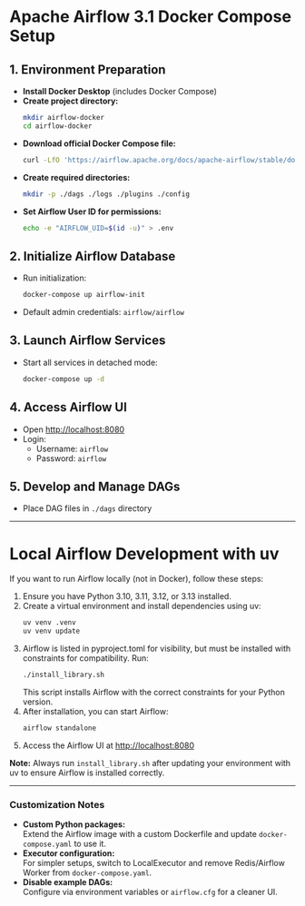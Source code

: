 # Apache Airflow 3.1 Docker Compose Setup

## 1. Environment Preparation

- **Install Docker Desktop** (includes Docker Compose)
- **Create project directory:**
  ```bash
  mkdir airflow-docker
  cd airflow-docker
  ```
- **Download official Docker Compose file:**
  ```bash
  curl -LfO 'https://airflow.apache.org/docs/apache-airflow/stable/docker-compose.yaml'
  ```
- **Create required directories:**
  ```bash
  mkdir -p ./dags ./logs ./plugins ./config
  ```
- **Set Airflow User ID for permissions:**
  ```bash
  echo -e "AIRFLOW_UID=$(id -u)" > .env
  ```

## 2. Initialize Airflow Database

- Run initialization:
  ```bash
  docker-compose up airflow-init
  ```
- Default admin credentials: `airflow/airflow`

## 3. Launch Airflow Services

- Start all services in detached mode:
  ```bash
  docker-compose up -d
  ```

## 4. Access Airflow UI

- Open [http://localhost:8080](http://localhost:8080)
- Login:  
  - Username: `airflow`  
  - Password: `airflow`

## 5. Develop and Manage DAGs

- Place DAG files in `./dags` directory

---

# Local Airflow Development with uv

If you want to run Airflow locally (not in Docker), follow these steps:

1. Ensure you have Python 3.10, 3.11, 3.12, or 3.13 installed.
2. Create a virtual environment and install dependencies using uv:
   ```bash
   uv venv .venv
   uv venv update
   ```
3. Airflow is listed in pyproject.toml for visibility, but must be installed with constraints for compatibility. Run:
   ```bash
   ./install_library.sh
   ```
   This script installs Airflow with the correct constraints for your Python version.
4. After installation, you can start Airflow:
   ```bash
   airflow standalone
   ```
5. Access the Airflow UI at [http://localhost:8080](http://localhost:8080)

**Note:** Always run `install_library.sh` after updating your environment with uv to ensure Airflow is installed correctly.

---

### Customization Notes

- **Custom Python packages:**  
  Extend the Airflow image with a custom Dockerfile and update `docker-compose.yaml` to use it.
- **Executor configuration:**  
  For simpler setups, switch to LocalExecutor and remove Redis/Airflow Worker from `docker-compose.yaml`.
- **Disable example DAGs:**  
  Configure via environment variables or `airflow.cfg` for a cleaner UI.
